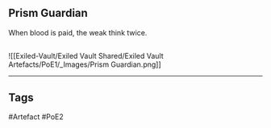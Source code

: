 ## Prism Guardian
When blood is paid, the weak think twice.
##
![[Exiled-Vault/Exiled Vault Shared/Exiled Vault Artefacts/PoE1/_Images/Prism Guardian.png]]

---
## Tags
#Artefact
#PoE2